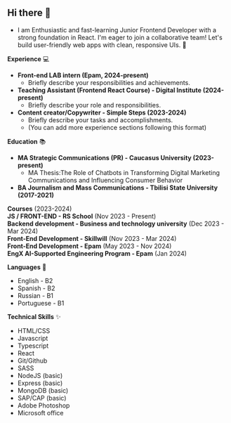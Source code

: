 ## Hi there 👋

* I am Enthusiastic and fast-learning Junior Frontend Developer with a strong foundation in React. I'm eager to join a collaborative team! Let's build user-friendly web apps with clean, responsive UIs. 🤩

**Experience** 	💻

* **Front-end LAB intern (Epam, 2024-present)**
  * Briefly describe your responsibilities and achievements.
* **Teaching Assistant (Frontend React Course) - Digital Institute (2024-present)**
  * Briefly describe your role and responsibilities.
* **Content creator/Copywriter - Simple Steps (2023-2024)**
  * Briefly describe your tasks and accomplishments.
  * (You can add more experience sections following this format)

**Education** 📚

* **MA Strategic Communications (PR) - Caucasus University (2023-present)**
  * MA Thesis:The Role of Chatbots in Transforming Digital Marketing Communications and Influencing Consumer Behavior
* **BA Journalism and Mass Communications - Tbilisi State University (2017-2021)**

**Courses** (2023-2024)  
**JS / FRONT-END - RS School** (Nov 2023 - Present)  
**Backend development - Business and technology university** (Dec 2023 - Mar 2024)  
**Front-End Development - Skillwill** (Nov 2023 - Mar 2024)  
**Front-End Development - Epam** (May 2023 - Nov 2024)  
**EngX AI-Supported Engineering Program - Epam** (Jan 2024)  

**Languages** 💬

* English - B2
* Spanish - B2
* Russian - B1
* Portuguese - B1

**Technical Skills** ✨
* HTML/CSS 
* Javascript 
* Typescript 
* React 
* Git/Github
* SASS
* NodeJS (basic)
* Express (basic)
* MongoDB (basic)
* SAP/CAP (basic)
* Adobe Photoshop 
* Microsoft office

<!--
**guranda26/guranda26** is a ✨ _special_ ✨ repository because its `README.md` (this file) appears on your GitHub profile.

Here are some ideas to get you started:

- 🔭 I’m currently working on ...
- 🌱 I’m currently learning ...
- 👯 I’m looking to collaborate on ...
- 🤔 I’m looking for help with ...
- 💬 Ask me about ...
- 📫 How to reach me: ...
- 😄 Pronouns: ...
- ⚡ Fun fact: ...
-->
